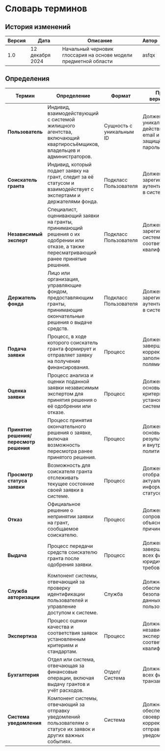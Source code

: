 # Словарь терминов

## История изменений

| Версия | Дата         | Описание                                               | Автор         |
|--------|--------------|--------------------------------------------------------|---------------|
| 1.0    | 12 декабря 2024 | Начальный черновик глоссария на основе модели предметной области | asfqx   |

## Определения

| Термин              | Определение                                                                                                        | Формат                        | Правило верификации                                            | Синоним                  |
|---------------------|-------------------------------------------------------------------------------------------------------------------|-------------------------------|-----------------------------------------------------------------|--------------------------|
| **Пользователь**    | Индивид, взаимодействующий с системой жилищного агентства, включающий квартиросъёмщиков, владельцев и администраторов. | Сущность с уникальным ID      | Должен иметь уникальный UUID, действительный email и защищённый пароль | -                        |
| **Соискатель гранта**  | Индивид, который подает заявку на грант, следит за её статусом и взаимодействует с экспертами и держателями фонда.   | Подкласс Пользователя         | Должен быть зарегистрирован и аутентифицирован в системе        | Заявитель                |
| **Независимый эксперт**     | Специалист, оценивающий заявки на гранты, принимающий решения о их одобрении или отказе, а также пересматривающий ранее принятые решения. | Подкласс Пользователя         | Должен быть зарегистрирован в системе и иметь соответствующую квалификацию | Эксперт                  |
| **Держатель фонда**         | Лицо или организация, управляющие фондом, предоставляющим гранты, принимающие окончательные решения о выдаче средств. | Подкласс Пользователя         | Должен быть зарегистрирован и аутентифицирован в системе       | Финансовый управляющий    |
| **Подача заявки**           | Процесс, в ходе которого соискатель гранта формирует и отправляет заявку на получение финансирования.             | Процесс                       | Должен быть завершён с корректно заполненными полями заявки    | -                        |            |
| **Оценка заявки**           | Процесс анализа и оценки поданной заявки независимым экспертом для принятия решения о её одобрении или отказе.     | Процесс                       | Должен основываться на критериях оценки, установленных системой | -                        |
| **Принятие решения/пересмотр решения** | Процесс принятия окончательного решения о заявке, включая возможность пересмотра ранее принятого решения.        | Процесс                       | Должен основываться на результатах оценки и внутренней политике фонда | -                        |            
| **Просмотр статуса заявки** | Возможность для соискателя гранта отслеживать текущее состояние своей заявки в системе.                             | Процесс                       | Должен отображать актуальную информацию о статусе заявки       | -                        |
| **Отказ**                   | Официальное решение о непринятии заявки на грант, сообщаемое соискателю.                                          | Процесс                       | Должен сопровождаться объяснением причин отказа               | -                        |
| **Выдача**                  | Процесс передачи средств соискателю гранта после одобрения заявки.                                                | Процесс                       | Должен быть завершён с учетом всех финансовых и юридических требований | -                        |
| **Служба авторизации**      | Компонент системы, отвечающий за проверку идентификации пользователей и управление доступом к системе.              | Служба                        | Должна обеспечивать безопасность данных пользователей          | -                        |
| **Экспертиза**             | Процесс оценки качества и соответствия заявок установленным критериям и стандартам.                               | Процесс                       | Должна включать независимых экспертов с соответствующими квалификациями | -                        |
| **Бухгалтерия**            | Отдел или система, отвечающая за финансовые операции, включая выдачу грантов и учёт расходов.                       | Отдел/Система                 | Должна вести учёт всех финансовых транзакций                   | -                        |
| **Система уведомления**     | Компонент системы, отвечающий за отправку уведомлений пользователям о статусе их заявок и других важных событиях.  | Система                       | Должна обеспечивать своевременную и корректную отправку уведомлений  | -                        |
